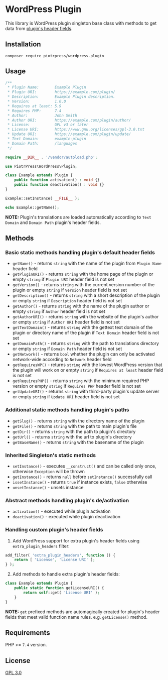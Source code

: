 # WordPress Plugin

This library is WordPress plugin singleton base class with methods to get data from [plugin's header fields](https://developer.wordpress.org/plugins/plugin-basics/header-requirements/). 

## Installation

```console
composer require piotrpress/wordpress-plugin
```

## Usage

```php
/**
 * Plugin Name:       Example Plugin
 * Plugin URI:        https://example.com/plugin/
 * Description:       Example Plugin description.
 * Version:           1.0.0
 * Requires at least: 5.9
 * Requires PHP:      7.4
 * Author:            John Smith
 * Author URI:        https://example.com/plugin/author/
 * License:           GPL v3 or later
 * License URI:       https://www.gnu.org/licenses/gpl-3.0.txt
 * Update URI:        https://example.com/plugin/update/
 * Text Domain:       example-plugin
 * Domain Path:       /languages
 */

require __DIR__ . '/vendor/autoload.php';

use PiotrPress\WordPress\Plugin;

class Example extends Plugin {
    public function activation() : void {}
    public function deactivation() : void {}
}

Example::setInstance( __FILE__ );

echo Example::getName();
```

**NOTE:** Plugin's translations are loaded automatically according to `Text Domain` and `Domain Path` plugin's header fields. 

## Methods

### Basic static methods handling plugin's default header fields

* `getName()` - returns `string` with the name of the plugin from `Plugin Name` header field
* `getPluginURI()` - returns `string` with the home page of the plugin or empty `string` if `Plugin URI` header field is not set
* `getVersion()` - returns `string` with the current version number of the plugin or empty `string` if `Version` header field is not set
* `getDescription()` - returns `string` with a short description of the plugin or empty `string` if `Description` header field is not set
* `getAuthor()` - returns `string` with the name of the plugin author or empty `string` if `Author` header field is not set
* `getAuthorURI()` - returns `string` with the website of the plugin's author or empty `string` if `Author URI` header field is not set
* `getTextDomain()` - returns `string` with the gettext text domain of the plugin or directory name of the plugin if `Text Domain` header field is not set
* `getDomainPath()` - returns `string` with the path to translations directory or empty `string` if `Domain Path` header field is not set
* `getNetwork()` - returns `bool` whether the plugin can only be activated network-wide according to `Network` header field
* `getRequiresWP()` - returns `string` with the lowest WordPress version that the plugin will work on or empty `string` if `Requires at least` header field is not set
* `getRequiresPHP()` - returns `string` with the minimum required PHP version or empty `string` if `Requires PHP` header field is not set
* `getUpdateURI()` - returns `string` with third-party plugin's update server or empty `string` if `Update URI` header field is not set

### Additional static methods handling plugin's paths

* `getSlug()` - returns `string` with the directory name of the plugin
* `getFile()` - returns `string` with the path to main plugin's file
* `getDir()` - returns `string` with the path to plugin's directory
* `getUrl()` - returns `string` with the url to plugin's directory
* `getBaseName()` - returns `string` with the basename of the plugin

### Inherited Singleton's static methods

* `setInstance()` - executes `__construct()` and can be called only once, otherwise `Exception` will be thrown
* `getInstance()` - returns `null` before `setInstance()` successfully call
* `issetInstance()` - returns `true` if instance exists, `false` otherwise
* `unsetInstance()` - unsets instance

### Abstract methods handling plugin's de/activation 

* `activation()` - executed while plugin activation
* `deactivation()` - executed while plugin deactivation

### Handling custom plugin's header fields

1. Add WordPress support for extra plugin's header fields using `extra_plugin_headers` filter:

```php
add_filter( 'extra_plugin_headers', function () {
    return [ 'License', 'License URI' ];
} );
```

2. Add methods to handle extra plugin's header fields:

```php
class Example extends Plugin {
    public static function getLicenseURI() {
        return self::get( 'License URI' );
    }
}
```

**NOTE:** `get` prefixed methods are automagically created for plugin's header fields that meet valid function name rules. e.g. `getLicense()` method.

## Requirements

PHP >= `7.4` version.

## License

[GPL 3.0](license.txt)